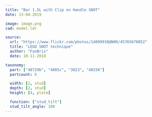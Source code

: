 ```yaml
---
title: "Bar 1.5L with Clip on Handle SNOT"
date: 13-04-2019

image: image.png
cad: model.ldr

source:
  url: "https://www.flickr.com/photos/14099938@N00/45765670052"
  title: "LEGO SNOT technique"
  author: "FunBrix"
  date: 10-11-2018

taxonomy:
  part: ["48729b", "4085c", "3023", "48336"]
  partcount: 6

  width: [2, stud]
  depth: [2, stud]
  height: [4, plate]

  function: ["stud_tilt"]
  stud_tilt_angle: 180
---
```

